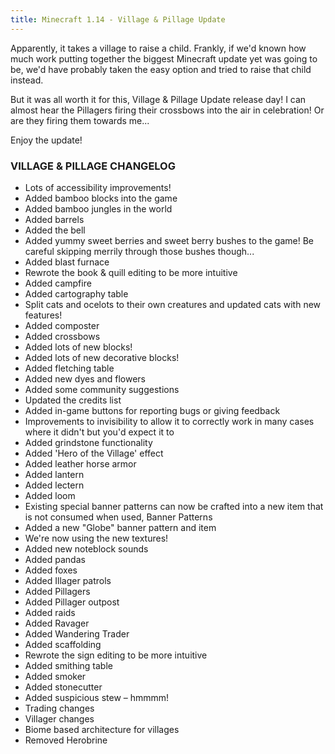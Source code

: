 ```yaml
---
title: Minecraft 1.14 - Village & Pillage Update
---
```

Apparently, it takes a village to raise a child. Frankly, if we'd known how much work putting together the biggest Minecraft update yet was going to be, we'd have probably taken the easy option and tried to raise that child instead.

But it was all worth it for this, Village & Pillage Update release day! I can almost hear the Pillagers firing their crossbows into the air in celebration! Or are they firing them towards me...

Enjoy the update!

### VILLAGE & PILLAGE CHANGELOG

* Lots of accessibility improvements!
* Added bamboo blocks into the game
* Added bamboo jungles in the world
* Added barrels
* Added the bell
* Added yummy sweet berries and sweet berry bushes to the game! Be careful skipping merrily through those bushes though...
* Added blast furnace
* Rewrote the book & quill editing to be more intuitive
* Added campfire
* Added cartography table
* Split cats and ocelots to their own creatures and updated cats with new features!
* Added composter
* Added crossbows
* Added lots of new blocks!
* Added lots of new decorative blocks!
* Added fletching table
* Added new dyes and flowers
* Added some community suggestions
* Updated the credits list
* Added in-game buttons for reporting bugs or giving feedback
* Improvements to invisibility to allow it to correctly work in many cases where it didn't but you'd expect it to
* Added grindstone functionality
* Added 'Hero of the Village' effect
* Added leather horse armor
* Added lantern
* Added lectern
* Added loom
* Existing special banner patterns can now be crafted into a new item that is not consumed when used, Banner Patterns
* Added a new "Globe" banner pattern and item
* We're now using the new textures!
* Added new noteblock sounds
* Added pandas
* Added foxes
* Added Illager patrols
* Added Pillagers
* Added Pillager outpost
* Added raids
* Added Ravager
* Added Wandering Trader
* Added scaffolding
* Rewrote the sign editing to be more intuitive
* Added smithing table
* Added smoker
* Added stonecutter
* Added suspicious stew – hmmmm!
* Trading changes
* Villager changes
* Biome based architecture for villages
* Removed Herobrine
